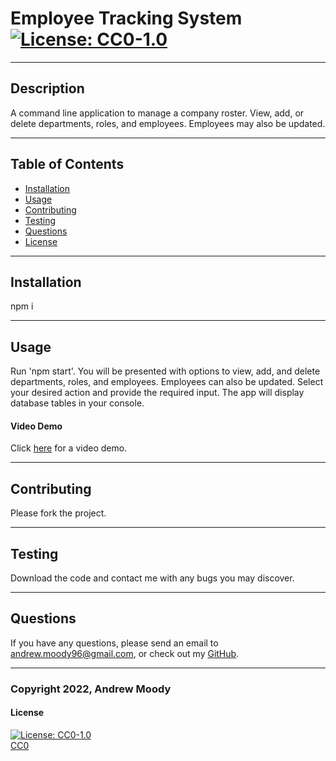 # Employee Tracking System <br> [![License: CC0-1.0](https://img.shields.io/badge/License-CC0_1.0-lightgrey.svg)](http://creativecommons.org/publicdomain/zero/1.0/)
---

## Description

A command line application to manage a company roster. View, add, or delete departments, roles, and employees. Employees may also be updated. 

---
## Table of Contents

- [Installation](#installation)
- [Usage](#usage)
- [Contributing](#contributing)
- [Testing](#testing)
- [Questions](#questions)
- [License](#license)

---
## Installation

npm i

---
## Usage

Run 'npm start'. You will be presented with options to view, add, and delete departments, roles, and employees. Employees can also be updated. Select your desired action and provide the required input. The app will display database tables in your console.


#### Video Demo

Click <a href="https://drive.google.com/file/d/1XU9b-tgo6K4wP5kXNJuzVT6qzSF_V4ts/view?usp=sharing/" target="_blank">here</a> for a video demo.

<!-- [here](https://drive.google.com/file/d/1XU9b-tgo6K4wP5kXNJuzVT6qzSF_V4ts/view?usp=sharing) -->
---
## Contributing

Please fork the project.

---
## Testing

Download the code and contact me with any bugs you may discover.

---
## Questions

If you have any questions, please send an email to <andrew.moody96@gmail.com>, or check out my [GitHub](https://github.com/andrewmoody96).

---
### Copyright 2022, Andrew Moody<br>
  #### License
  [![License: CC0-1.0](https://img.shields.io/badge/License-CC0_1.0-lightgrey.svg)](http://creativecommons.org/publicdomain/zero/1.0/)
  <br>
  [CC0](https://creativecommons.org/publicdomain/zero/1.0/legalcode)